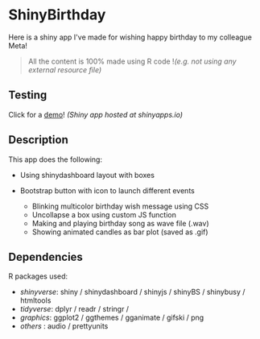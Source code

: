 # ShinyBirthday

Here is a shiny app I've made for wishing happy birthday to my colleague Meta!
> All the content is 100% made using R code !_(e.g. not using any external resource file)_

## Testing

Click for a [demo](https://benjamin-elusers.shinyapps.io/ShinyBirthday/ "ShinyBirthday app")! 
_(Shiny app hosted at shinyapps.io)_

## Description

This app does the following:

- Using shinydashboard layout with boxes
- Bootstrap button with icon to launch different events


  - Blinking multicolor birthday wish message using CSS
  - Uncollapse a box using custom JS function
  - Making and playing birthday song as wave file (.wav)
  - Showing animated candles as bar plot (saved as .gif)

## Dependencies

R packages used:

- *shinyverse*: shiny / shinydashboard / shinyjs / shinyBS / shinybusy / htmltools
- *tidyverse*: dplyr / readr / stringr / 
- *graphics*: ggplot2 / ggthemes / gganimate / gifski / png
- *others* : audio / prettyunits


